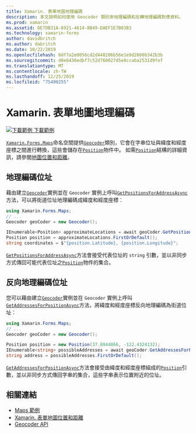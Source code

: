```yaml
---
title: Xamarin. 表單地圖地理編碼
description: 本文說明如何使用 Geocoder 類別來地理編碼和反轉地理編碼對應資料。
ms.prod: xamarin
ms.assetid: DE7DB31A-8921-4614-8B49-DAEF1E7B03B3
ms.technology: xamarin-forms
author: davidbritch
ms.author: dabritch
ms.date: 10/22/2019
ms.openlocfilehash: 6df7a2e0056cd2d448206b56e1e9d2600b342b3b
ms.sourcegitcommit: d0e6436edbf7c52d760027d5e0ccaba2531d9fef
ms.translationtype: MT
ms.contentlocale: zh-TW
ms.lasthandoff: 12/25/2019
ms.locfileid: "75490255"
---
```

# <a name="xamarinforms-map-geocoding"></a>Xamarin. 表單地圖地理編碼

[![下載範例](~/media/shared/download.png) 下載範例](https://docs.microsoft.com/samples/xamarin/xamarin-forms-samples/workingwithmaps)

[`Xamarin.Forms.Maps`](xref:Xamarin.Forms.Maps)命名空間提供[`Geocoder`](xref:Xamarin.Forms.Maps.Geocoder)類別，它會在字串位址與緯度和經度座標之間進行轉換，這些會儲存在[`Position`](xref:Xamarin.Forms.Maps.Position)物件中。 如需[`Position`](xref:Xamarin.Forms.Maps.Position)結構的詳細資訊，請參閱[地圖位置和距離](position-distance.md)。

## <a name="geocode-an-address"></a>地理編碼位址

藉由建立[`Geocoder`](xref:Xamarin.Forms.Maps.Geocoder)實例並在 `Geocoder` 實例上呼叫[`GetPositionsForAddressAsync`](xref:Xamarin.Forms.Maps.Geocoder.GetPositionsForAddressAsync*)方法，可以將街道位址地理編碼成緯度和經度座標：

```csharp
using Xamarin.Forms.Maps;
// ...
Geocoder geoCoder = new Geocoder();

IEnumerable<Position> approximateLocations = await geoCoder.GetPositionsForAddressAsync("Pacific Ave, San Francisco, California");
Position position = approximateLocations.FirstOrDefault();
string coordinates = $"{position.Latitude}, {position.Longitude}";
```

[`GetPositionsForAddressAsync`](xref:Xamarin.Forms.Maps.Geocoder.GetPositionsForAddressAsync*)方法會接受代表位址的 `string` 引數，並以非同步方式傳回可能代表位址之[`Position`](xref:Xamarin.Forms.Maps.Position)物件的集合。

## <a name="reverse-geocode-an-address"></a>反向地理編碼位址

您可以藉由建立[`Geocoder`](xref:Xamarin.Forms.Maps.Geocoder)實例並在 `Geocoder` 實例上呼叫[`GetAddressesForPositionAsync`](xref:Xamarin.Forms.Maps.Geocoder.GetAddressesForPositionAsync*)方法，將緯度和經度座標反向地理編碼為街道位址：

```csharp
using Xamarin.Forms.Maps;
// ...
Geocoder geoCoder = new Geocoder();

Position position = new Position(37.8044866, -122.4324132);
IEnumerable<string> possibleAddresses = await geoCoder.GetAddressesForPositionAsync(position);
string address = possibleAddresses.FirstOrDefault();
```

[`GetAddressesForPositionAsync`](xref:Xamarin.Forms.Maps.Geocoder.GetAddressesForPositionAsync*)方法會接受由緯度和經度座標組成的[`Position`](xref:Xamarin.Forms.Maps.Position)引數，並以非同步方式傳回字串的集合，這些字串表示位置附近的位址。

## <a name="related-links"></a>相關連結

- [Maps 範例](https://docs.microsoft.com/samples/xamarin/xamarin-forms-samples/workingwithmaps)
- [Xamarin. 表單地圖位置和距離](position-distance.md)
- [Geocoder API](xref:Xamarin.Forms.Maps.Geocoder)
